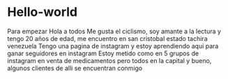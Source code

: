 # Hello-world
Para empezar
Hola a todos
Me gusta el ciclismo, soy amante a la lectura y tengo 20 años de edad, me encuentro en san cristobal estado tachira venezuela
Tengo una pagina de instagram y estoy aprendiendo aqui para ganar seguidores en instagram
Estoy metido como en 5 grupos de instagram en venta de medicamentos pero todos en la capital y bueno, algunos clientes de alli se encuentran conmigo

